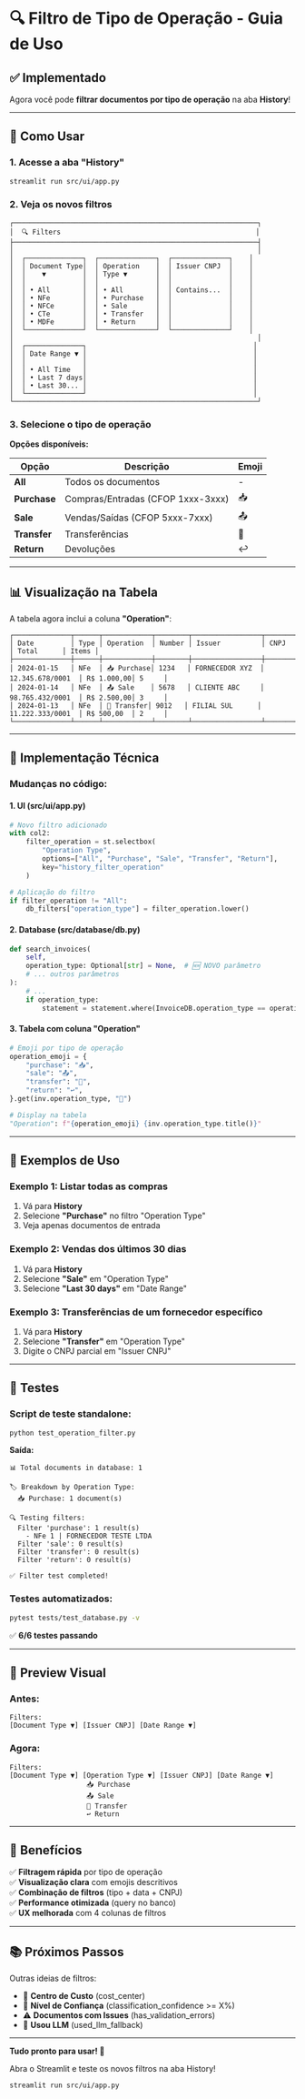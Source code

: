 # 🔍 Filtro de Tipo de Operação - Guia de Uso

## ✅ Implementado

Agora você pode **filtrar documentos por tipo de operação** na aba **History**!

---

## 🎯 Como Usar

### 1. Acesse a aba "History"

```
streamlit run src/ui/app.py
```

### 2. Veja os novos filtros

```
┌────────────────────────────────────────────────────────────┐
│  🔍 Filters                                                │
├────────────────────────────────────────────────────────────┤
│                                                            │
│  ┌──────────────┐  ┌──────────────┐  ┌──────────────┐    │
│  │ Document Type│  │ Operation    │  │ Issuer CNPJ  │    │
│  │    ▼         │  │ Type ▼       │  │              │    │
│  │              │  │              │  │              │    │
│  │ • All        │  │ • All        │  │ Contains...  │    │
│  │ • NFe        │  │ • Purchase   │  │              │    │
│  │ • NFCe       │  │ • Sale       │  │              │    │
│  │ • CTe        │  │ • Transfer   │  │              │    │
│  │ • MDFe       │  │ • Return     │  │              │    │
│  └──────────────┘  └──────────────┘  └──────────────┘    │
│                                                            │
│  ┌──────────────┐                                         │
│  │ Date Range ▼ │                                         │
│  │              │                                         │
│  │ • All Time   │                                         │
│  │ • Last 7 days│                                         │
│  │ • Last 30... │                                         │
│  └──────────────┘                                         │
└────────────────────────────────────────────────────────────┘
```

### 3. Selecione o tipo de operação

**Opções disponíveis:**

| Opção        | Descrição                         | Emoji |
| ------------ | --------------------------------- | ----- |
| **All**      | Todos os documentos               | -     |
| **Purchase** | Compras/Entradas (CFOP 1xxx-3xxx) | 📥    |
| **Sale**     | Vendas/Saídas (CFOP 5xxx-7xxx)    | 📤    |
| **Transfer** | Transferências                    | 🔄    |
| **Return**   | Devoluções                        | ↩️    |

---

## 📊 Visualização na Tabela

A tabela agora inclui a coluna **"Operation"**:

```
┌──────────────┬──────┬────────────┬────────┬─────────────────┬──────────────────┬────────────┬───────┐
│ Date         │ Type │ Operation  │ Number │ Issuer          │ CNPJ             │ Total      │ Items │
├──────────────┼──────┼────────────┼────────┼─────────────────┼──────────────────┼────────────┼───────┤
│ 2024-01-15   │ NFe  │ 📥 Purchase│ 1234   │ FORNECEDOR XYZ  │ 12.345.678/0001  │ R$ 1.000,00│ 5     │
│ 2024-01-14   │ NFe  │ 📤 Sale    │ 5678   │ CLIENTE ABC     │ 98.765.432/0001  │ R$ 2.500,00│ 3     │
│ 2024-01-13   │ NFe  │ 🔄 Transfer│ 9012   │ FILIAL SUL      │ 11.222.333/0001  │ R$ 500,00  │ 2     │
└──────────────┴──────┴────────────┴────────┴─────────────────┴──────────────────┴────────────┴───────┘
```

---

## 🔧 Implementação Técnica

### Mudanças no código:

#### 1. **UI (src/ui/app.py)**

```python
# Novo filtro adicionado
with col2:
    filter_operation = st.selectbox(
        "Operation Type",
        options=["All", "Purchase", "Sale", "Transfer", "Return"],
        key="history_filter_operation"
    )

# Aplicação do filtro
if filter_operation != "All":
    db_filters["operation_type"] = filter_operation.lower()
```

#### 2. **Database (src/database/db.py)**

```python
def search_invoices(
    self,
    operation_type: Optional[str] = None,  # 🆕 NOVO parâmetro
    # ... outros parâmetros
):
    # ...
    if operation_type:
        statement = statement.where(InvoiceDB.operation_type == operation_type)
```

#### 3. **Tabela com coluna "Operation"**

```python
# Emoji por tipo de operação
operation_emoji = {
    "purchase": "📥",
    "sale": "📤",
    "transfer": "🔄",
    "return": "↩️",
}.get(inv.operation_type, "📄")

# Display na tabela
"Operation": f"{operation_emoji} {inv.operation_type.title()}"
```

---

## 📝 Exemplos de Uso

### Exemplo 1: Listar todas as compras

1. Vá para **History**
2. Selecione **"Purchase"** no filtro "Operation Type"
3. Veja apenas documentos de entrada

### Exemplo 2: Vendas dos últimos 30 dias

1. Vá para **History**
2. Selecione **"Sale"** em "Operation Type"
3. Selecione **"Last 30 days"** em "Date Range"

### Exemplo 3: Transferências de um fornecedor específico

1. Vá para **History**
2. Selecione **"Transfer"** em "Operation Type"
3. Digite o CNPJ parcial em "Issuer CNPJ"

---

## 🧪 Testes

### Script de teste standalone:

```bash
python test_operation_filter.py
```

**Saída:**

```
📊 Total documents in database: 1

🏷️ Breakdown by Operation Type:
  📥 Purchase: 1 document(s)

🔍 Testing filters:
  Filter 'purchase': 1 result(s)
    - NFe 1 | FORNECEDOR TESTE LTDA
  Filter 'sale': 0 result(s)
  Filter 'transfer': 0 result(s)
  Filter 'return': 0 result(s)

✅ Filter test completed!
```

### Testes automatizados:

```bash
pytest tests/test_database.py -v
```

✅ **6/6 testes passando**

---

## 🎨 Preview Visual

### Antes:

```
Filters:
[Document Type ▼] [Issuer CNPJ] [Date Range ▼]
```

### Agora:

```
Filters:
[Document Type ▼] [Operation Type ▼] [Issuer CNPJ] [Date Range ▼]
                   📥 Purchase
                   📤 Sale
                   🔄 Transfer
                   ↩️ Return
```

---

## 🚀 Benefícios

✅ **Filtragem rápida** por tipo de operação  
✅ **Visualização clara** com emojis descritivos  
✅ **Combinação de filtros** (tipo + data + CNPJ)  
✅ **Performance otimizada** (query no banco)  
✅ **UX melhorada** com 4 colunas de filtros

---

## 📚 Próximos Passos

Outras ideias de filtros:

- 🏢 **Centro de Custo** (cost_center)
- 💯 **Nível de Confiança** (classification_confidence >= X%)
- ⚠️ **Documentos com Issues** (has_validation_errors)
- 🤖 **Usou LLM** (used_llm_fallback)

---

**Tudo pronto para usar! 🎉**

Abra o Streamlit e teste os novos filtros na aba History!

```bash
streamlit run src/ui/app.py
```
